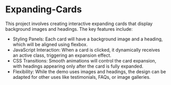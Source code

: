# Expanding-Cards
This project involves creating interactive expanding cards that display background images and headings. The key features include:

* Styling Panels: Each card will have a background image and a heading, which will be aligned using flexbox.
* JavaScript Interaction: When a card is clicked, it dynamically receives an active class, triggering an expansion effect.
* CSS Transitions: Smooth animations will control the card expansion, with headings appearing only after the card is fully expanded.
* Flexibility: While the demo uses images and headings, the design can be adapted for other uses like testimonials, FAQs, or image galleries.
